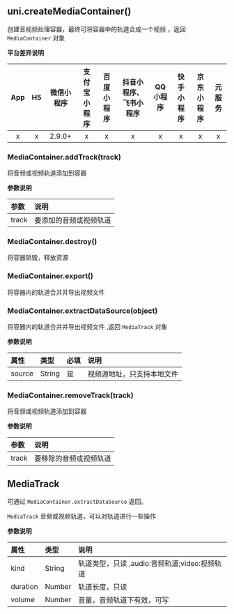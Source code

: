 ## uni.createMediaContainer()
创建音视频处理容器，最终可将容器中的轨道合成一个视频 ，返回 `MediaContainer` 对象

**平台差异说明**

|App|H5|微信小程序|支付宝小程序|百度小程序|抖音小程序、飞书小程序|QQ小程序|快手小程序|京东小程序|元服务|
|:-:|:-:|:-:|:-:|:-:|:-:|:-:|:-:|:-:|:-:|
|x|x|2.9.0+|x|x|x|x|x|x|x|

### MediaContainer.addTrack(track)
将音频或视频轨道添加到容器

**参数说明**

|参数|说明|
|:-|:-|
|track|要添加的音频或视频轨道|

### MediaContainer.destroy()
将容器销毁，释放资源

### MediaContainer.export()
将容器内的轨道合并并导出视频文件

### MediaContainer.extractDataSource(object)
将容器内的轨道合并并导出视频文件 ,返回 `MediaTrack` 对象

**参数说明**

|属性|类型|必填	|说明|
|:-|:-|:-|:-|
|source|String|是|视频源地址，只支持本地文件|

### MediaContainer.removeTrack(track)
将音频或视频轨道添加到容器

**参数说明**

|参数|说明|
|:-|:-|
|track|要移除的音频或视频轨道|


## MediaTrack
可通过 `MediaContainer.extractDataSource` 返回。

 `MediaTrack` 音频或视频轨道，可以对轨道进行一些操作

**参数说明**

|属性|类型|说明|
|:-|:-|:-|
|kind|String|轨道类型，只读 ,audio:音频轨道;video:视频轨道	|
|duration|Number|轨道长度，只读	|
|volume|Number|音量，音频轨道下有效，可写	|
